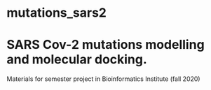 # mutations_sars2
# SARS Cov-2 mutations modelling and molecular docking. 

Materials for semester project in Bioinformatics Institute (fall 2020)
